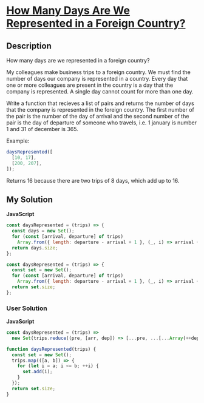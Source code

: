 # [How Many Days Are We Represented in a Foreign Country?](https://www.codewars.com/kata/58e93b4706db4d24ee000096)

## Description

How many days are we represented in a foreign country?

My colleagues make business trips to a foreign country. We must find the number of days our company is represented in a country. Every day that one or more colleagues are present in the country is a day that the company is represented. A single day cannot count for more than one day.

Write a function that recieves a list of pairs and returns the number of days that the company is represented in the foreign country. The first number of the pair is the number of the day of arrival and the second number of the pair is the day of departure of someone who travels, i.e. 1 january is number 1 and 31 of december is 365.

Example:

```js
daysRepresented([
  [10, 17],
  [200, 207],
]);
```

Returns 16 because there are two trips of 8 days, which add up to 16.

## My Solution

**JavaScript**

```js
const daysRepresented = (trips) => {
  const days = new Set();
  for (const [arrival, departure] of trips)
    Array.from({ length: departure - arrival + 1 }, (_, i) => arrival + i).forEach(days.add, days);
  return days.size;
};
```

```js
const daysRepresented = (trips) => {
  const set = new Set();
  for (const [arrival, departure] of trips)
    Array.from({ length: departure - arrival + 1 }, (_, i) => arrival + i).forEach((day) => set.add(day));
  return set.size;
};
```

### User Solution

**JavaScript**

```js
const daysRepresented = (trips) =>
  new Set(trips.reduce((pre, [arr, dep]) => [...pre, ...[...Array(++dep - arr)].map((_, idx) => arr + idx)], [])).size;
```

```js
function daysRepresented(trips) {
  const set = new Set();
  trips.map(([a, b]) => {
    for (let i = a; i <= b; ++i) {
      set.add(i);
    }
  });
  return set.size;
}
```
